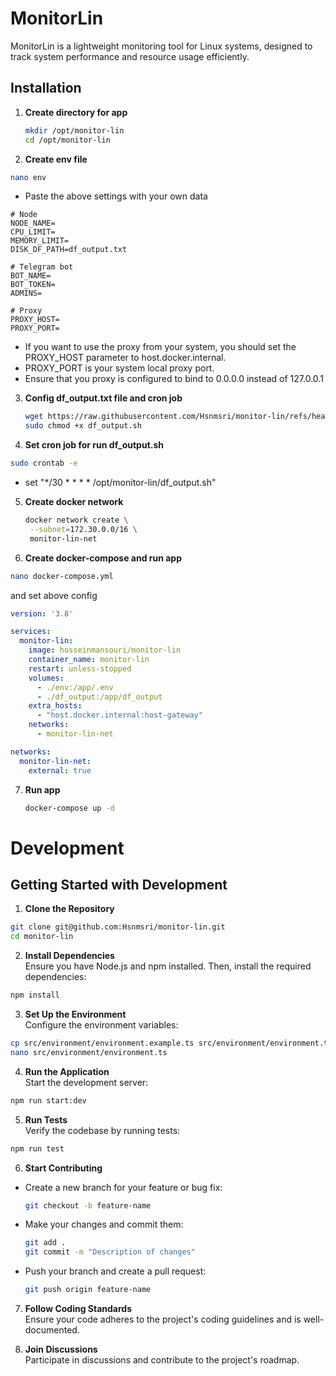# MonitorLin
MonitorLin is a lightweight monitoring tool for Linux systems, designed to track system performance and resource usage efficiently.

## Installation

1. **Create directory for app**
   ```bash 
   mkdir /opt/monitor-lin
   cd /opt/monitor-lin
   ```
2. **Create env file**
  ```bash
  nano env
  ```
  - Paste the above settings with your own data
  ```text
  # Node
  NODE_NAME=
  CPU_LIMIT=
  MEMORY_LIMIT=
  DISK_DF_PATH=df_output.txt

  # Telegram bot
  BOT_NAME=
  BOT_TOKEN=
  ADMINS=

  # Proxy
  PROXY_HOST=
  PROXY_PORT=
  ```
  - If you want to use the proxy from your system, you should set the PROXY_HOST parameter to host.docker.internal.
  - PROXY_PORT is your system local proxy port.
  - Ensure that you proxy is configured to bind to 0.0.0.0 instead of 127.0.0.1

3. **Config df_output.txt file and cron job**
   ```bash
   wget https://raw.githubusercontent.com/Hsnmsri/monitor-lin/refs/heads/main/df_output.sh
   sudo chmod +x df_output.sh
   ```

4. **Set cron job for run df_output.sh**
  ```bash
  sudo crontab -e
  ```
  - set "*/30 * * * * /opt/monitor-lin/df_output.sh"

5. **Create docker network**
   ```bash 
   docker network create \
    --subnet=172.30.0.0/16 \
    monitor-lin-net
   ``` 

6. **Create docker-compose and run app**
  ```bash 
  nano docker-compose.yml
  ```
  and set above config 
  ```yml
  version: '3.8'

  services:
    monitor-lin:
      image: hosseinmansouri/monitor-lin
      container_name: monitor-lin
      restart: unless-stopped
      volumes:
        - ./env:/app/.env
        - ./df_output:/app/df_output
      extra_hosts:
        - "host.docker.internal:host-gateway"
      networks:
        - monitor-lin-net

  networks:
    monitor-lin-net:
      external: true
  ```

7. **Run app**
   ```bash 
   docker-compose up -d
   ```

# Development

## Getting Started with Development

1. **Clone the Repository**  
  ```bash
  git clone git@github.com:Hsnmsri/monitor-lin.git
  cd monitor-lin
  ```

2. **Install Dependencies**  
  Ensure you have Node.js and npm installed. Then, install the required dependencies:
  ```bash
  npm install
  ```

3. **Set Up the Environment**  
  Configure the environment variables:
  ```bash
  cp src/environment/environment.example.ts src/environment/environment.ts
  nano src/environment/environment.ts
  ```

4. **Run the Application**  
  Start the development server:
  ```bash
  npm run start:dev
  ```

5. **Run Tests**  
  Verify the codebase by running tests:
  ```bash
  npm run test
  ```

6. **Start Contributing**  
  - Create a new branch for your feature or bug fix:
    ```bash
    git checkout -b feature-name
    ```
  - Make your changes and commit them:
    ```bash
    git add .
    git commit -m "Description of changes"
    ```
  - Push your branch and create a pull request:
    ```bash
    git push origin feature-name
    ```

7. **Follow Coding Standards**  
  Ensure your code adheres to the project's coding guidelines and is well-documented.

8. **Join Discussions**  
  Participate in discussions and contribute to the project's roadmap.
